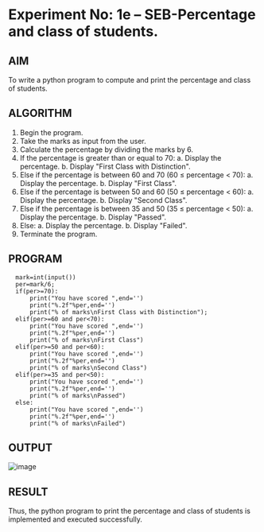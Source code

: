 # Experiment No: 1e – SEB-Percentage and class of students.

## AIM  
To write a python program to compute and print the percentage and class of students. 

## ALGORITHM  
1. Begin the program.
2. Take the marks as input from the user.
3. Calculate the percentage by dividing the marks by 6.
4. If the percentage is greater than or equal to 70:
   a. Display the percentage.
   b. Display "First Class with Distinction".
5. Else if the percentage is between 60 and 70 (60 ≤ percentage < 70):
   a. Display the percentage.
   b. Display "First Class".
6. Else if the percentage is between 50 and 60 (50 ≤ percentage < 60):
   a. Display the percentage.
   b. Display "Second Class".
7. Else if the percentage is between 35 and 50 (35 ≤ percentage < 50):
   a. Display the percentage.
   b. Display "Passed".
8. Else:
   a. Display the percentage.
   b. Display "Failed".
9. Terminate the program.

## PROGRAM
      mark=int(input())
      per=mark/6;
      if(per>=70):
          print("You have scored ",end='')
          print("%.2f"%per,end='')
          print("% of marks\nFirst Class with Distinction");
      elif(per>=60 and per<70):
          print("You have scored ",end='')
          print("%.2f"%per,end='')
          print("% of marks\nFirst Class")
      elif(per>=50 and per<60):
          print("You have scored ",end='')
          print("%.2f"%per,end='')
          print("% of marks\nSecond Class")
      elif(per>=35 and per<50):
          print("You have scored ",end='')
          print("%.2f"%per,end='')
          print("% of marks\nPassed")
      else:
          print("You have scored ",end='')
          print("%.2f"%per,end='')
          print("% of marks\nFailed")

## OUTPUT
![image](https://github.com/user-attachments/assets/1c00e0df-9c38-4d81-9343-2a1bd1765c1f)

## RESULT
Thus, the python program to print the percentage and class of students is implemented and executed successfully.
